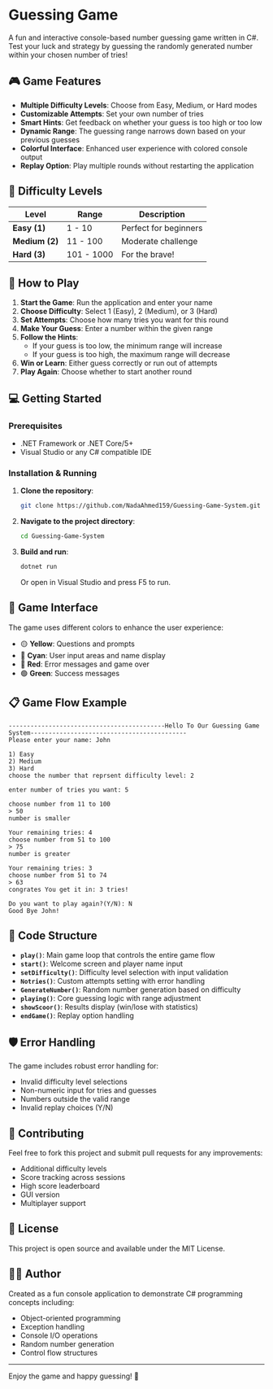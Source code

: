 # Guessing Game

A fun and interactive console-based number guessing game written in C#. Test your luck and strategy by guessing the randomly generated number within your chosen number of tries!

## 🎮 Game Features

- **Multiple Difficulty Levels**: Choose from Easy, Medium, or Hard modes
- **Customizable Attempts**: Set your own number of tries
- **Smart Hints**: Get feedback on whether your guess is too high or too low
- **Dynamic Range**: The guessing range narrows down based on your previous guesses
- **Colorful Interface**: Enhanced user experience with colored console output
- **Replay Option**: Play multiple rounds without restarting the application

## 🎯 Difficulty Levels

| Level | Range | Description |
|-------|-------|-------------|
| **Easy (1)** | 1 - 10 | Perfect for beginners |
| **Medium (2)** | 11 - 100 | Moderate challenge |
| **Hard (3)** | 101 - 1000 | For the brave! |

## 🚀 How to Play

1. **Start the Game**: Run the application and enter your name
2. **Choose Difficulty**: Select 1 (Easy), 2 (Medium), or 3 (Hard)
3. **Set Attempts**: Choose how many tries you want for this round
4. **Make Your Guess**: Enter a number within the given range
5. **Follow the Hints**: 
   - If your guess is too low, the minimum range will increase
   - If your guess is too high, the maximum range will decrease
6. **Win or Learn**: Either guess correctly or run out of attempts
7. **Play Again**: Choose whether to start another round

## 💻 Getting Started

### Prerequisites
- .NET Framework or .NET Core/5+
- Visual Studio or any C# compatible IDE

### Installation & Running

1. **Clone the repository**:
   ```bash
   git clone https://github.com/NadaAhmed159/Guessing-Game-System.git
   ```

2. **Navigate to the project directory**:
   ```bash
   cd Guessing-Game-System
   ```

3. **Build and run**:
   ```bash
   dotnet run
   ```

   Or open in Visual Studio and press F5 to run.

## 🎨 Game Interface

The game uses different colors to enhance the user experience:
- 🟡 **Yellow**: Questions and prompts
- 🔵 **Cyan**: User input areas and name display
- 🔴 **Red**: Error messages and game over
- 🟢 **Green**: Success messages

## 📋 Game Flow Example

```
-------------------------------------------Hello To Our Guessing Game System-------------------------------------------
Please enter your name: John

1) Easy
2) Medium  
3) Hard
choose the number that reprsent difficulty level: 2

enter number of tries you want: 5

choose number from 11 to 100
> 50
number is smaller

Your remaining tries: 4
choose number from 51 to 100  
> 75
number is greater

Your remaining tries: 3
choose number from 51 to 74
> 63
congrates You get it in: 3 tries!

Do you want to play again?(Y/N): N
Good Bye John!
```

## 🔧 Code Structure

- **`play()`**: Main game loop that controls the entire game flow
- **`start()`**: Welcome screen and player name input
- **`setDifficulty()`**: Difficulty level selection with input validation
- **`Notries()`**: Custom attempts setting with error handling
- **`GenerateNumber()`**: Random number generation based on difficulty
- **`playing()`**: Core guessing logic with range adjustment
- **`showScoor()`**: Results display (win/lose with statistics)
- **`endGame()`**: Replay option handling

## 🛡️ Error Handling

The game includes robust error handling for:
- Invalid difficulty level selections
- Non-numeric input for tries and guesses
- Numbers outside the valid range
- Invalid replay choices (Y/N)

## 🤝 Contributing

Feel free to fork this project and submit pull requests for any improvements:
- Additional difficulty levels
- Score tracking across sessions
- High score leaderboard
- GUI version
- Multiplayer support

## 📝 License

This project is open source and available under the MIT License.

## 👨‍💻 Author

Created as a fun console application to demonstrate C# programming concepts including:
- Object-oriented programming
- Exception handling
- Console I/O operations
- Random number generation
- Control flow structures

---

Enjoy the game and happy guessing! 🎲
